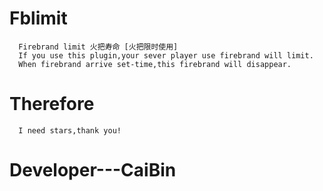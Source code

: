 # Fblimit

      Firebrand limit 火把寿命 [火把限时使用]
      If you use this plugin,your sever player use firebrand will limit.
      When firebrand arrive set-time,this firebrand will disappear.
      
# Therefore
      
      I need stars,thank you!
      
# Developer---CaiBin
